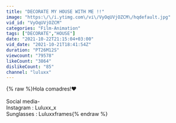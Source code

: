 ```yaml
---
title: "DECORATE MY HOUSE WITH ME !!"
image: "https:\/\/i.ytimg.com\/vi\/VyOqUVjOZCM\/hqdefault.jpg"
vid_id: "VyOqUVjOZCM"
categories: "Film-Animation"
tags: ["DECORATE","HOUSE"]
date: "2021-10-22T21:15:04+03:00"
vid_date: "2021-10-21T18:41:54Z"
duration: "PT26M12S"
viewcount: "79578"
likeCount: "3864"
dislikeCount: "85"
channel: "luluxx"
---
```

{% raw %}Hola comadres!❤️<br /><br />Social media- <br />Instagram : Luluxx_x<br />Sunglasses : Luluxxframes{% endraw %}
